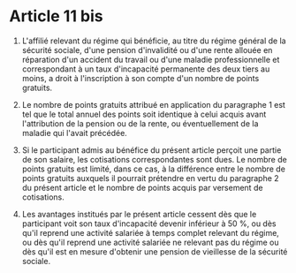 # Article 11 bis

1. L'affilié relevant du régime qui bénéficie, au titre du régime général de la sécurité sociale, d'une pension d'invalidité ou d'une rente allouée en réparation d'un accident du travail ou d'une maladie professionnelle et correspondant à un taux d'incapacité permanente des deux tiers au moins, a droit à l'inscription à son compte d'un nombre de points gratuits.

2. Le nombre de points gratuits attribué en application du paragraphe 1 est tel que le total annuel des points soit identique à celui acquis avant l'attribution de la pension ou de la rente, ou éventuellement de la maladie qui l'avait précédée.

3. Si le participant admis au bénéfice du présent article perçoit une partie de son salaire, les cotisations correspondantes sont dues. Le nombre de points gratuits est limité, dans ce cas, à la différence entre le nombre de points gratuits auxquels il pourrait prétendre en vertu du paragraphe 2 du présent article et le nombre de points acquis par versement de cotisations.

4. Les avantages institués par le présent article cessent dès que le participant voit son taux d'incapacité devenir inférieur à 50 %, ou dès qu'il reprend une activité salariée à temps complet relevant du régime, ou dès qu'il reprend une activité salariée ne relevant pas du régime ou dès qu'il est en mesure d'obtenir une pension de vieillesse de la sécurité sociale.
